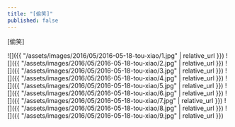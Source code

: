 ```yaml
---
title: "[偷笑]"
published: false
---
```

[偷笑]



![]({{ "/assets/images/2016/05/2016-05-18-tou-xiao/1.jpg" | relative_url }})
![]({{ "/assets/images/2016/05/2016-05-18-tou-xiao/2.jpg" | relative_url }})
![]({{ "/assets/images/2016/05/2016-05-18-tou-xiao/3.jpg" | relative_url }})
![]({{ "/assets/images/2016/05/2016-05-18-tou-xiao/4.jpg" | relative_url }})
![]({{ "/assets/images/2016/05/2016-05-18-tou-xiao/5.jpg" | relative_url }})
![]({{ "/assets/images/2016/05/2016-05-18-tou-xiao/6.jpg" | relative_url }})
![]({{ "/assets/images/2016/05/2016-05-18-tou-xiao/7.jpg" | relative_url }})
![]({{ "/assets/images/2016/05/2016-05-18-tou-xiao/8.jpg" | relative_url }})
![]({{ "/assets/images/2016/05/2016-05-18-tou-xiao/9.jpg" | relative_url }})
